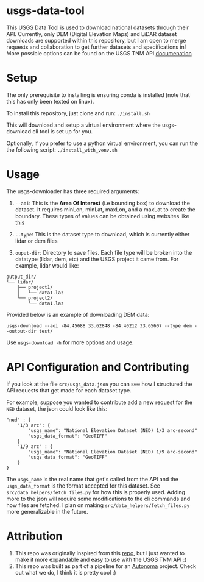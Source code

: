 # usgs-data-tool
This USGS Data Tool is used to download national datasets through their API. Currently, only DEM (Digital Elevation Maps) and LiDAR dataset downloads are supported within this repository, but I am open to merge requests and collaboration to get further datasets and specifications in! More possible options can be found on the USGS TNM API [documenation](https://tnmaccess.nationalmap.gov/api/v1/docs)

# Setup
The only prerequisite to installing is ensuring conda is installed (note that this has only been texted on linux). 

To install this repository, just clone and run:
`./install.sh`

This will download and setup a virtual environment where the usgs-download cli tool is set up for you.

Optionally, if you prefer to use a python virtual environment, you can run the the following script:
`./install_with_venv.sh`

# Usage
The usgs-downloader has three required arguments:

1. `--aoi`: This is the **Area Of Interest** (i.e bounding box) to download the dataset. It requires minLon, minLat, maxLon, and a maxLat to create the boundary. These types of values can be obtained using websites like [this](https://prochitecture.com/blender-osm/extent/?blender_version=4.5&addon=blosm&addon_version=2.7.15)


2. `--type`: This is the dataset type to download, which is currently either lidar or dem files


3. `ouput-dir`: Directory to save files. Each file type will be broken into the datatype (lidar, dem, etc) and the USGS project it came from. For example, lidar would like:

```text
output_dir/
└── lidar/
    ├── project1/
    │   └── data1.laz
    └── project2/
        └── data1.laz
```

Provided below is an example of downloading DEM data:

```
usgs-download --aoi -84.45688 33.62848 -84.40212 33.65607 --type dem --output-dir test/
```

Use `usgs-download -h` for more options and usage.


# API Configuration and Contributing
If you look at the file `src/usgs_data.json` you can see how I structured the API requests that get made for each dataset type. 

For example, suppose you wanted to contribute add a new request for the `NED` dataset, the json could look like this:

```
"ned" : {
    "1/3 arc": {
        "usgs_name": "National Elevation Dataset (NED) 1/3 arc-second"
        "usgs_data_format": "GeoTIFF"
    }
    "1/9 arc" : {
        "usgs_name": "National Elevation Dataset (NED) 1/9 arc-second"
        "usgs_data_format": "GeoTIFF"
    }
}
```

The `usgs_name` is the real name that get's called from the API and the `usgs_data_format` is the format accepted for this dataset. See `src/data_helpers/fetch_files.py` for how this is properly used. Adding more to the json will require some modifications to the cli commands and how files are fetched. I plan on making `src/data_helpers/fetch_files.py` more generalizable in the future.

# Attribution
1. This repo was originally inspired from this [repo](https://github.com/DHersh3094/USGS-LiDAR-CLI-Tool/tree/master), but I just wanted to make it more expandable and easy to use with the USGS TNM API :)
2. This repo was built as part of a pipeline for an [Autonoma](https://www.autonoma.ai/) project. Check out what we do, I think it is pretty cool :)

